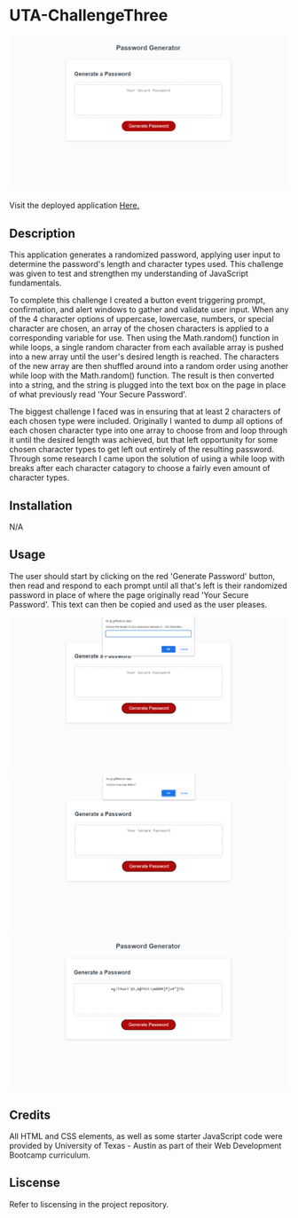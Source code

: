 # UTA-ChallengeThree
![Screenshot of deployed webpage](assets/images/Screenshot%20(2).png)

Visit the deployed application [Here.](https://re-gi.github.io/UTA-ChallengeThree/)

## Description
This application generates a randomized password, applying user input to determine the password's length and character types used. This challenge was given to test and strengthen my understanding of JavaScript fundamentals. 

To complete this challenge I created a button event triggering prompt, confirmation, and alert windows to gather and validate user input. When any of the 4 character options of uppercase, lowercase, numbers, or special character are chosen, an array of the chosen characters is applied to a corresponding variable for use. Then using the Math.random() function in while loops, a single random character from each available array is pushed into a new array until the user's desired length is reached. The characters of the new array are then shuffled around into a random order using another while loop with the Math.random() function. The result is then converted into a string, and the string is plugged into the text box on the page in place of what previously read 'Your Secure Password'. 

The biggest challenge I faced was in ensuring that at least 2 characters of each chosen type were included. Originally I wanted to dump all options of each chosen character type into one array to choose from and loop through it until the desired length was achieved, but that left opportunity for some chosen character types to get left out entirely of the resulting password. Through some research I came upon the solution of using a while loop with breaks after each character catagory to choose a fairly even amount of character types.

## Installation
N/A

## Usage
The user should start by clicking on the red 'Generate Password' button, then read and respond to each prompt until all that's left is their randomized password in place of where the page originally read 'Your Secure Password'. This text can then be copied and used as the user pleases.

![Screenshot of application with a prompt window](assets/images/Screenshot%20(3).png)
![Screenshot of application with a confirmation window](assets/images/Screenshot%20(4).png)
![Screenshot of application with a randomly generated password in the textbox](assets/images/Screenshot%20(8).png)


## Credits
All HTML and CSS elements, as well as some starter JavaScript code were provided by University of Texas - Austin as part of their Web Development Bootcamp curriculum.

## Liscense
Refer to liscensing in the project repository.
